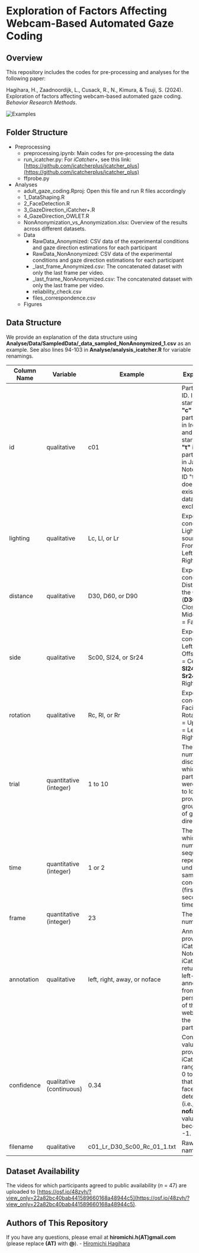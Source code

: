 Exploration of Factors Affecting Webcam-Based Automated Gaze Coding 
====

## Overview
This repository includes the codes for pre-processing and analyses for the following paper:

Hagihara, H., Zaadnoordijk, L., Cusack, R., N., Kimura, & Tsuji, S. (2024). Exploration of factors affecting webcam-based automated gaze coding. _Behavior Research Methods_. 


![Examples](https://github.com/hagi-hara/adult-gaze-coding/assets/40618747/52eeb4e3-2f89-436b-8b27-4ef02f5bee6d)


## Folder Structure
- Preprocessing
  - preprocessing.ipynb: Main codes for pre-processing the data
  - run_icatcher.py: For *iCatcher+*, see this link: [https://github.com/icatcherplus/icatcher_plus](https://github.com/icatcherplus/icatcher_plus)
  - ffprobe.py
- Analyses
  - adult_gaze_coding.Rproj: Open this file and run R files accordingly
  - 1_DataShaping.R
  - 2_FaceDetection.R
  - 3_GazeDirection_iCatcher+.R
  - 4_GazeDirection_OWLET.R
  - NonAnonymization_vs_Anonymization.xlsx: Overview of the results across different datasets.
  - Data
    - RawData_Anonymized: CSV data of the experimental conditions and gaze direction estimations for each participant
    - RawData_NonAnonymized: CSV data of the experimental conditions and gaze direction estimations for each participant
    - _last_frame_Anonymized.csv: The concatenated dataset with only the last frame per video.
    - _last_frame_NonAnonymized.csv: The concatenated dataset with only the last frame per video.
    - reliability_check.csv
    - files_correspondence.csv
  - Figures


## Data Structure
We provide an explanation of the data structure using **Analyse/Data/SampledData/_data_sampled_NonAnonymized_1.csv** as an example. See also lines 94-103 in **Analyse/analysis_icatcher.R** for variable renamings.

| Column Name     | Variable              | Example             | Explanation                                             |
| ----            | ----                  |----                 |   ----                                                  |
| id              |qualitative            |c01                  | Participant ID. IDs starting with **"c"** indicate participants in Ireland and those starting with **"t"** indicate participants in Japan. Note that the ID "t13" does not exist due to data exclusion. | 
|lighting         |qualitative            | Lc, Ll, or Lr       | Experimental condition of Lighting source (**Lc** = Front, **Ll** = Left, **Lr** = Right). |
|distance         |qualitative            | D30, D60, or D90    | Experimental condition of Distance to the Camera (**D30** = Close, **D60** = Middle, **D90** = Far). |
|side             |qualitative            | Sc00, Sl24, or Sr24 | Experimental condition of Left-Right Offset (**Sc00** = Center, **Sl24** = Left, **Sr24** = Right). |
|rotation         |qualitative            | Rc, Rl, or Rr       | Experimental condition of Facial Rotation (**Rc** = Upright, **Rl** = Left, **Rr** = Right). |
|trial            |quantitative (integer) | 1 to 10             | The numbered disc at which the participants were asked to look. This provides the ground truth of gaze direction. |
|time             |quantitative (integer) | 1 or 2              | The order in which the number sequence is repeated under the same condition (first or second time). |
|frame            |quantitative (integer) | 23                  | The frame number. |
|annotation       |qualitative            | left, right, away, or noface | Annotations provided by iCatcher+. Note that iCatcher+ returns the left-right annotations from the perspective of the webcam, not the participant. |
|confidence       |qualitative (continuous) | 0.34 | Confidence values provided by iCatcher+, ranging from 0 to 1. Note that when no face was detected (i.e., **noface**), this value becomes -1. |
|filename         |qualitative            | c01_Lr_D30_Sc00_Rc_01_1.txt | Raw file names. |


## Dataset Availability
The videos for which participants agreed to public availability (*n* = 47) are uploaded to [https://osf.io/48zvh/?view_only=22a82bc40bab441589660168a48944c5](https://osf.io/48zvh/?view_only=22a82bc40bab441589660168a48944c5).


## Authors of This Repository
If you have any questions, please email at **hiromichi.h(AT)gmail.com** (please replace **(AT)** with **@**).	- [Hiromichi Hagihara](https://github.com/hagi-hara) 
